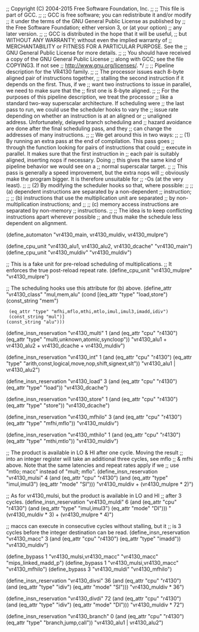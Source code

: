 ;; Copyright (C) 2004-2015 Free Software Foundation, Inc.
;;
;; This file is part of GCC.
;;
;; GCC is free software; you can redistribute it and/or modify
;; it under the terms of the GNU General Public License as published by
;; the Free Software Foundation; either version 3, or (at your option)
;; any later version.
;;
;; GCC is distributed in the hope that it will be useful,
;; but WITHOUT ANY WARRANTY; without even the implied warranty of
;; MERCHANTABILITY or FITNESS FOR A PARTICULAR PURPOSE.  See the
;; GNU General Public License for more details.
;;
;; You should have received a copy of the GNU General Public License
;; along with GCC; see the file COPYING3.  If not see
;; <http://www.gnu.org/licenses/>.  */
;;
;; Pipeline description for the VR4130 family.
;;
;; The processor issues each 8-byte aligned pair of instructions together,
;; stalling the second instruction if it depends on the first.  Thus, if we
;; want two instructions to issue in parallel, we need to make sure that the
;; first one is 8-byte aligned.
;;
;; For the purposes of this pipeline description, we treat the processor
;; like a standard two-way superscalar architecture.  If scheduling were
;; the last pass to run, we could use the scheduler hooks to vary the
;; issue rate depending on whether an instruction is at an aligned or
;; unaligned address.  Unfortunately, delayed branch scheduling and
;; hazard avoidance are done after the final scheduling pass, and they
;; can change the addresses of many instructions.
;;
;; We get around this in two ways:
;;
;;   (1) By running an extra pass at the end of compilation.  This pass goes
;;	 through the function looking for pairs of instructions that could
;;	 execute in parallel.  It makes sure that the first instruction in
;;	 each pair is suitably aligned, inserting nops if necessary.  Doing
;;	 this gives the same kind of pipeline behavior we would see on a
;;	 normal superscalar target.
;;
;;	 This pass is generally a speed improvement, but the extra nops will
;;	 obviously make the program bigger.  It is therefore unsuitable for
;;	 -Os (at the very least).
;;
;;   (2) By modifying the scheduler hooks so that, where possible:
;;
;;	 (a) dependent instructions are separated by a non-dependent
;;	     instruction;
;;
;;	 (b) instructions that use the multiplication unit are separated
;;	     by non-multiplication instructions; and
;;
;;	 (c) memory access instructions are separated by non-memory
;;	     instructions.
;;
;;	 The idea is to keep conflicting instructions apart wherever possible
;;	 and thus make the schedule less dependent on alignment.

(define_automaton "vr4130_main, vr4130_muldiv, vr4130_mulpre")

(define_cpu_unit "vr4130_alu1, vr4130_alu2, vr4130_dcache" "vr4130_main")
(define_cpu_unit "vr4130_muldiv" "vr4130_muldiv")

;; This is a fake unit for pre-reload scheduling of multiplications.
;; It enforces the true post-reload repeat rate.
(define_cpu_unit "vr4130_mulpre" "vr4130_mulpre")

;; The scheduling hooks use this attribute for (b) above.
(define_attr "vr4130_class" "mul,mem,alu"
  (cond [(eq_attr "type" "load,store")
	 (const_string "mem")

	 (eq_attr "type" "mfhi,mflo,mthi,mtlo,imul,imul3,imadd,idiv")
	 (const_string "mul")]
	(const_string "alu")))

(define_insn_reservation "vr4130_multi" 1
  (and (eq_attr "cpu" "r4130")
       (eq_attr "type" "multi,unknown,atomic,syncloop"))
  "vr4130_alu1 + vr4130_alu2 + vr4130_dcache + vr4130_muldiv")

(define_insn_reservation "vr4130_int" 1
  (and (eq_attr "cpu" "r4130")
       (eq_attr "type" "arith,const,logical,move,nop,shift,signext,slt"))
  "vr4130_alu1 | vr4130_alu2")

(define_insn_reservation "vr4130_load" 3
  (and (eq_attr "cpu" "r4130")
       (eq_attr "type" "load"))
  "vr4130_dcache")

(define_insn_reservation "vr4130_store" 1
  (and (eq_attr "cpu" "r4130")
       (eq_attr "type" "store"))
  "vr4130_dcache")

(define_insn_reservation "vr4130_mfhilo" 3
  (and (eq_attr "cpu" "r4130")
       (eq_attr "type" "mfhi,mflo"))
  "vr4130_muldiv")

(define_insn_reservation "vr4130_mthilo" 1
  (and (eq_attr "cpu" "r4130")
       (eq_attr "type" "mthi,mtlo"))
  "vr4130_muldiv")

;; The product is available in LO & HI after one cycle.  Moving the result
;; into an integer register will take an additional three cycles, see mflo
;; & mfhi above.  Note that the same latencies and repeat rates apply if we
;; use "mtlo; macc" instead of "mult; mflo".
(define_insn_reservation "vr4130_mulsi" 4
  (and (eq_attr "cpu" "r4130")
       (and (eq_attr "type" "imul,imul3")
	    (eq_attr "mode" "SI")))
  "vr4130_muldiv + (vr4130_mulpre * 2)")

;; As for vr4130_mulsi, but the product is available in LO and HI
;; after 3 cycles.
(define_insn_reservation "vr4130_muldi" 6
  (and (eq_attr "cpu" "r4130")
       (and (eq_attr "type" "imul,imul3")
	    (eq_attr "mode" "DI")))
  "(vr4130_muldiv * 3) + (vr4130_mulpre * 4)")

;; maccs can execute in consecutive cycles without stalling, but it
;; is 3 cycles before the integer destination can be read.
(define_insn_reservation "vr4130_macc" 3
  (and (eq_attr "cpu" "r4130")
       (eq_attr "type" "imadd"))
  "vr4130_muldiv")

(define_bypass 1 "vr4130_mulsi,vr4130_macc" "vr4130_macc" "mips_linked_madd_p")
(define_bypass 1 "vr4130_mulsi,vr4130_macc" "vr4130_mfhilo")
(define_bypass 3 "vr4130_muldi" "vr4130_mfhilo")

(define_insn_reservation "vr4130_divsi" 36
  (and (eq_attr "cpu" "r4130")
       (and (eq_attr "type" "idiv")
	    (eq_attr "mode" "SI")))
  "vr4130_muldiv * 36")

(define_insn_reservation "vr4130_divdi" 72
  (and (eq_attr "cpu" "r4130")
       (and (eq_attr "type" "idiv")
	    (eq_attr "mode" "DI")))
  "vr4130_muldiv * 72")

(define_insn_reservation "vr4130_branch" 0
  (and (eq_attr "cpu" "r4130")
       (eq_attr "type" "branch,jump,call"))
  "vr4130_alu1 | vr4130_alu2")
